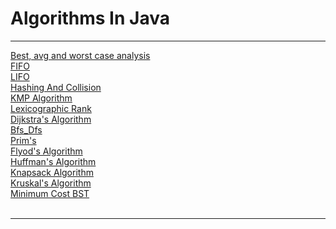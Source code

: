 # Algorithms In Java
<hr>
<p>
<a href="https://github.com/ShyamKumar1/Algorithms/tree/main/Best%2C%20avg%20and%20worst%20%20case%20analysis">Best, avg and worst  case analysis</a><br>
<a href="https://github.com/ShyamKumar1/Algorithms/tree/main/FIFO">FIFO</a><br>
<a href="https://github.com/ShyamKumar1/Algorithms/tree/main/LIFO">LIFO</a><br>
<a href="https://github.com/ShyamKumar1/Algorithms/tree/main/Hashing%20And%20Collision">Hashing And Collision</a><br>
<a href="https://github.com/ShyamKumar1/Algorithms/tree/main/KMP%20Algorithm">KMP Algorithm</a><br>
<a href="https://github.com/ShyamKumar1/Algorithms/tree/main/Lexicographic%20Rank">Lexicographic Rank</a><br>
<a href="https://github.com/ShyamKumar1/Algorithms/blob/main/Dijkstra's/Dijkstra.java">Dijkstra's Algorithm</a><br>
<a href="https://github.com/ShyamKumar1/Algorithms/blob/main/Bfs_Dfs/bfs_dfs.java">Bfs_Dfs</a><br>
<a href="https://github.com/ShyamKumar1/Algorithms/blob/main/Bfs_Dfs/bfs_dfs.java">Prim's</a><br>
<a href="https://github.com/ShyamKumar1/Algorithms/blob/main/Flyod's/Floyds.java">Flyod's Algorithm</a><br>
<a href="https://github.com/ShyamKumar1/Algorithms/tree/main/Huffmans">Huffman's Algorithm</a><br>
<a href="https://github.com/ShyamKumar1/Algorithms/tree/main/Knapsack">Knapsack Algorithm</a><br>
<a href="https://github.com/ShyamKumar1/Algorithms/blob/main/Krushkal's/Kruskal.java">Kruskal's Algorithm</a>
<br>
<a href="https://github.com/ShyamKumar1/Algorithms/blob/main/Minimum%20Cost%20BST/OptimalBST.java">Minimum Cost BST</a>
<br>
<a href=""></a>
<br>
</p>
<hr>
